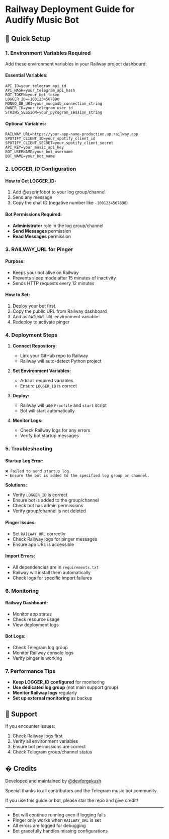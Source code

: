 # Railway Deployment Guide for Audify Music Bot

## 🚀 Quick Setup

### 1. Environment Variables Required

Add these environment variables in your Railway project dashboard:

#### **Essential Variables:**
```
API_ID=your_telegram_api_id
API_HASH=your_telegram_api_hash
BOT_TOKEN=your_bot_token
LOGGER_ID=-1001234567890
MONGO_DB_URI=your_mongodb_connection_string
OWNER_ID=your_telegram_user_id
STRING_SESSION=your_pyrogram_session_string
```

#### **Optional Variables:**
```
RAILWAY_URL=https://your-app-name-production.up.railway.app
SPOTIFY_CLIENT_ID=your_spotify_client_id
SPOTIFY_CLIENT_SECRET=your_spotify_client_secret
API_KEY=your_music_api_key
BOT_USERNAME=your_bot_username
BOT_NAME=your_bot_name
```

### 2. LOGGER_ID Configuration

#### **How to Get LOGGER_ID:**
1. Add @userinfobot to your log group/channel
2. Send any message
3. Copy the chat ID (negative number like `-1001234567890`)

#### **Bot Permissions Required:**
- **Administrator** role in the log group/channel
- **Send Messages** permission
- **Read Messages** permission

### 3. RAILWAY_URL for Pinger

#### **Purpose:**
- Keeps your bot alive on Railway
- Prevents sleep mode after 15 minutes of inactivity
- Sends HTTP requests every 12 minutes

#### **How to Set:**
1. Deploy your bot first
2. Copy the public URL from Railway dashboard
3. Add as `RAILWAY_URL` environment variable
4. Redeploy to activate pinger

### 4. Deployment Steps

1. **Connect Repository:**
   - Link your GitHub repo to Railway
   - Railway will auto-detect Python project

2. **Set Environment Variables:**
   - Add all required variables
   - Ensure `LOGGER_ID` is correct

3. **Deploy:**
   - Railway will use `Procfile` and `start` script
   - Bot will start automatically

4. **Monitor Logs:**
   - Check Railway logs for any errors
   - Verify bot startup messages

### 5. Troubleshooting

#### **Startup Log Error:**
```
❌ Failed to send startup log.
➡️ Ensure the bot is added to the specified log group or channel.
```

**Solutions:**
- Verify `LOGGER_ID` is correct
- Ensure bot is added to the group/channel
- Check bot has admin permissions
- Verify group/channel is not deleted

#### **Pinger Issues:**
- Set `RAILWAY_URL` correctly
- Check Railway logs for pinger messages
- Ensure app URL is accessible

#### **Import Errors:**
- All dependencies are in `requirements.txt`
- Railway will install them automatically
- Check logs for specific import failures

### 6. Monitoring

#### **Railway Dashboard:**
- Monitor app status
- Check resource usage
- View deployment logs

#### **Bot Logs:**
- Check Telegram log group
- Monitor Railway console logs
- Verify pinger is working

### 7. Performance Tips

- **Keep LOGGER_ID configured** for monitoring
- **Use dedicated log group** (not main support group)
- **Monitor Railway logs** regularly
- **Set up external monitoring** as backup

## 🔧 Support

If you encounter issues:
1. Check Railway logs first
2. Verify all environment variables
3. Ensure bot permissions are correct
4. Check Telegram group/channel status


## � Credits

Developed and maintained by [@devforgekush](https://t.me/devforgekush)

Special thanks to all contributors and the Telegram music bot community.

If you use this guide or bot, please star the repo and give credit!

---

- Bot will continue running even if logging fails
- Pinger only works when `RAILWAY_URL` is set
- All errors are logged for debugging
- Bot gracefully handles missing configurations
